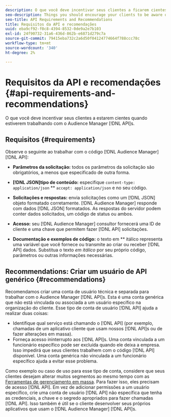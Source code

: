```yaml
---
description: O que você deve incentivar seus clientes a ficarem cientes quando estiverem trabalhando com as APIs do Audience Manager.
seo-description: Things you should encourage your clients to be aware of when they're working with the Audience Manager APIs.
seo-title: API Requirements and Recommendations
title: Requisitos da API e recomendações
uuid: eba9cf92-f0c8-4394-8532-0de9a2e7b103
exl-id: 24f90732-31a6-436d-862b-e6871d279c7a
source-git-commit: 79415eba732c2a6d50f04124774664f788ccc78c
workflow-type: tm+mt
source-wordcount: '340'
ht-degree: 2%

---
```


# Requisitos da API e recomendações {#api-requirements-and-recommendations}

O que você deve incentivar seus clientes a estarem cientes quando estiverem trabalhando com o Audience Manager [!DNL API]s.

## Requisitos {#requirements}

Observe o seguinte ao trabalhar com o código [!DNL Audience Manager] [!DNL API]:

* **Parâmetros da solicitação:** todos os parâmetros da solicitação são obrigatórios, a menos que especificado de outra forma.
* **[!DNL JSON]tipo de conteúdo:** especifique  `content-type: application/json` ** `accept: application/json` e no seu código.

* **Solicitações e respostas:** envia solicitações como um  [!DNL JSON] objeto formatado corretamente. [!DNL Audience Manager] responde com dados  [!DNL JSON] formatados. As respostas do servidor podem conter dados solicitados, um código de status ou ambos.

* **Acesso:** seu  [!DNL Audience Manager] consultor fornecerá uma ID de cliente e uma chave que permitem fazer  [!DNL API] solicitações.

* **Documentação e exemplos de código:** o texto em  ** itálico representa uma variável que você fornece ou transmite ao criar ou receber  [!DNL API] dados. Substitua o texto *em itálico* por seu próprio código, parâmetros ou outras informações necessárias.

## Recommendations: Criar um usuário de API genérico {#recommendations}

Recomendamos criar uma conta de usuário técnica e separada para trabalhar com o Audience Manager [!DNL API]s. Esta é uma conta genérica que não está vinculada ou associada a um usuário específico na organização do cliente. Esse tipo de conta de usuário [!DNL API] ajuda a realizar duas coisas:

* Identifique qual serviço está chamando o [!DNL API] (por exemplo, chamadas de um aplicativo cliente que usam nossos [!DNL API]s ou de fazer alterações em massa).
* Forneça acesso ininterrupto aos [!DNL API]s. Uma conta vinculada a um funcionário específico pode ser excluída quando ele deixa a empresa. Isso impedirá que seus clientes trabalhem com o código [!DNL API] disponível. Uma conta genérica não vinculada a um funcionário específico ajuda a evitar esse problema.

Como exemplo ou caso de uso para esse tipo de conta, considere que seus clientes desejam alterar muitos segmentos ao mesmo tempo com as [Ferramentas de gerenciamento em massa](https://experienceleague.adobe.com/docs/audience-manager/user-guide/reference/bult-management-tools/bulk-management-intro.html). Para fazer isso, eles precisam de acesso [!DNL API]. Em vez de adicionar permissões a um usuário específico, crie uma conta de usuário [!DNL API] não específica que tenha as credenciais, a chave e o segredo apropriados para fazer chamadas [!DNL API]. Isso também é útil se o cliente desenvolver seus próprios aplicativos que usam o [!DNL Audience Manager] [!DNL API]s.
